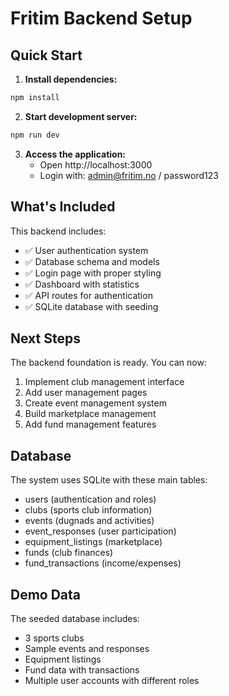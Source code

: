 # Fritim Backend Setup

## Quick Start

1. **Install dependencies:**
```bash
npm install
```

2. **Start development server:**
```bash
npm run dev
```

3. **Access the application:**
   - Open http://localhost:3000
   - Login with: admin@fritim.no / password123

## What's Included

This backend includes:
- ✅ User authentication system
- ✅ Database schema and models
- ✅ Login page with proper styling
- ✅ Dashboard with statistics
- ✅ API routes for authentication
- ✅ SQLite database with seeding

## Next Steps

The backend foundation is ready. You can now:
1. Implement club management interface
2. Add user management pages
3. Create event management system
4. Build marketplace management
5. Add fund management features

## Database

The system uses SQLite with these main tables:
- users (authentication and roles)
- clubs (sports club information)
- events (dugnads and activities)
- event_responses (user participation)
- equipment_listings (marketplace)
- funds (club finances)
- fund_transactions (income/expenses)

## Demo Data

The seeded database includes:
- 3 sports clubs
- Sample events and responses
- Equipment listings
- Fund data with transactions
- Multiple user accounts with different roles
